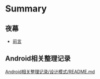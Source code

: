 # Summary

## 夜幕

* [前言](README.md)

## Android相关整理记录

[Android相关整理记录/设计模式/README.md](/Android相关整理记录/设计模式/README.md)

